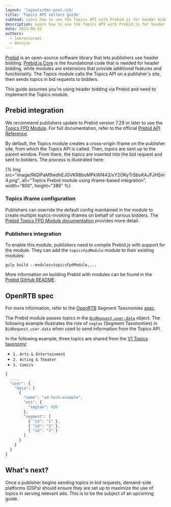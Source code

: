 ```yaml
---
layout: 'layouts/doc-post.njk'
title: 'Topics API sellers guide'
subhead: Learn how to use the Topics API with Prebid.js for header bidding.
description: Learn how to use the Topics API with Prebid.js for header bidding.
date: 2023-06-22
authors:
  - leeronisrael
  - darojas
---
```


[Prebid](https://prebid.org/) is an open-source software library that lets publishers use header bidding. [Prebid.js Core](https://docs.prebid.org/prebid/prebidjs.html) is the foundational code that is needed for header bidding, while modules are extensions that provide additional features and functionality. The Topics module calls the Topics API on a publisher's site, then sends topics in bid requests to bidders. 

This guide assumes you're using header bidding via Prebid and need to implement the Topics module.

## Prebid integration

We recommend publishers update to Prebid version 7.29 or later to use the [Topics FPD Module](https://docs.prebid.org/dev-docs/modules/topicsFpdModule.html). For full documentation, refer to the official [Prebid API Reference](https://docs.prebid.org/dev-docs/publisher-api-reference.html). 

By default, the Topics module creates a cross-origin iframe on the publisher site, from which the Topics API is called. Then, topics are sent up to the parent window. From there, the topics are inserted into the bid request and sent to bidders. The process is illustrated here:

{% Img src="image/RtQlPaM9wdhEJGVKR8boMPkWf443/xY2OKyTrSboKAJFJHSm4.png", alt="Topics Prebid module using iframe-based integration", width="800", height="386" %}

### Topics iframe configuration

Publishers can override the default config maintained in the module to create multiple topics-invoking iframes on behalf of various bidders. The [Prebid Topics FPD Module documentation](https://docs.prebid.org/dev-docs/modules/topicsFpdModule.html) provides more detail. 

### Publishers integration

To enable this module, publishers need to compile Prebid.js with support for the module. They can add the `topicsFpdModule` module to their existing modules:

```text
gulp build --modules=topicsFpdModule,...
```
More information on building Prebid with modules can be found in the [Prebid GitHub README](https://github.com/prebid/Prebid.js/blob/master/README.md#Build).

## OpenRTB spec

For more information, refer to the [OpenRTB](https://github.com/InteractiveAdvertisingBureau/openrtb/blob/master/extensions/community_extensions/segtax.md) Segment Taxonomies [spec](https://github.com/InteractiveAdvertisingBureau/openrtb/blob/master/extensions/community_extensions/segtax.md).

The Prebid module passes topics in the [`BidRequest.user.data`](https://github.com/InteractiveAdvertisingBureau/openrtb/blob/master/extensions/community_extensions/segtax.md#example) object. The following example illustrates the role of `segtax` (Segment Taxonomies) in `BidRequest.user.data` when used to send information from the Topics API. 

In the following example, three topics are shared from the [V1 Topics taxonomy](https://github.com/patcg-individual-drafts/topics/blob/main/taxonomy_v1.md):
- `1. Arts & Entertainment`
- `2. Acting & Theater`
- `3. Comics` 

```javascript
{
  ...,
  "user": {
    "data": [
      {
        "name": "ad-tech.example",
        "ext": {
          "segtax": 600
        },
        "segment": [
          { "id": "1" },
          { "id": "2" },
          { "id": "3" }
        ]
      }
    }
  }
}
```

## What's next?

Once a publisher begins sending topics in bid requests, demand-side platforms (DSPs) should ensure they are set up to maximize the use of topics in serving relevant ads. This is to be the subject of an upcoming guide. 
